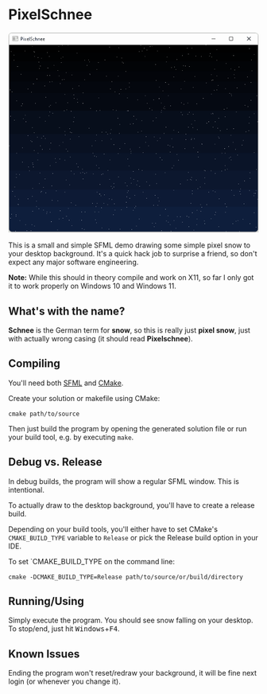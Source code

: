 # PixelSchnee

![PixelSchnee running in debug mode](pixelschnee.gif)

This is a small and simple SFML demo drawing some simple pixel snow to your desktop background.
It's a quick hack job to surprise a friend, so don't expect any major software engineering.

**Note:** While this should in theory compile and work on X11, so far I only got it to work properly on Windows 10 and Windows 11.

## What's with the name?

**Schnee** is the German term for **snow**, so this is really just **pixel snow**, just with actually wrong casing (it should read **Pixelschnee**).

## Compiling

You'll need both [SFML](https://www.sfml-dev.org/) and [CMake](https://www.cmake.org/).

Create your solution or makefile using CMake:

    cmake path/to/source

Then just build the program by opening the generated solution file or run your build tool, e.g. by executing `make`.

## Debug vs. Release

In debug builds, the program will show a regular SFML window. This is intentional.

To actually draw to the desktop background, you'll have to create a release build.

Depending on your build tools, you'll either have to set CMake's `CMAKE_BUILD_TYPE` variable to `Release` or pick the Release build option in your IDE.

To set `CMAKE_BUILD_TYPE on the command line:

    cmake -DCMAKE_BUILD_TYPE=Release path/to/source/or/build/directory

## Running/Using

Simply execute the program. You should see snow falling on your desktop. To stop/end, just hit <kbd>Windows</kbd>+<kbd>F4</kbd>.

## Known Issues

Ending the program won't reset/redraw your background, it will be fine next login (or whenever you change it).
